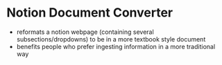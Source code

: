 # Notion Document Converter
 - reformats a notion webpage (containing several subsections/dropdowns) to be in a more textbook style document
 - benefits people who prefer ingesting information in a more traditional way
